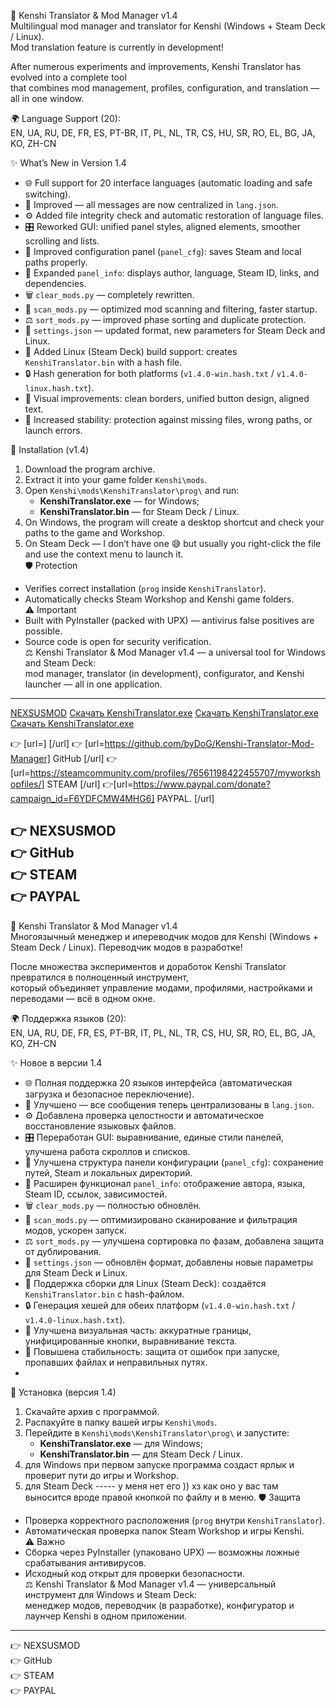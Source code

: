🐺 Kenshi Translator & Mod Manager v1.4  
Multilingual mod manager and translator for Kenshi (Windows + Steam Deck / Linux).  
Mod translation feature is currently in development!

After numerous experiments and improvements, Kenshi Translator has evolved into a complete tool  
that combines mod management, profiles, configuration, and translation — all in one window.

🌍 Language Support (20):  
EN, UA, RU, DE, FR, ES, PT-BR, IT, PL, NL, TR, CS, HU, SR, RO, EL, BG, JA, KO, ZH-CN  

✨ What’s New in Version 1.4

- 🌐 Full support for 20 interface languages (automatic loading and safe switching).  
- 🧩 Improved — all messages are now centralized in `lang.json`.  
- ⚙️ Added file integrity check and automatic restoration of language files.  
- 🎛️ Reworked GUI: unified panel styles, aligned elements, smoother scrolling and lists.  
- 📂 Improved configuration panel (`panel_cfg`): saves Steam and local paths properly.  
- 🧠 Expanded `panel_info`: displays author, language, Steam ID, links, and dependencies.  
- 🗑️ `clear_mods.py` — completely rewritten.  
- 🧭 `scan_mods.py` — optimized mod scanning and filtering, faster startup.  
- ⚖️ `sort_mods.py` — improved phase sorting and duplicate protection.  
- 💾 `settings.json` — updated format, new parameters for Steam Deck and Linux.  
- 🧱 Added Linux (Steam Deck) build support: creates `KenshiTranslator.bin` with a hash file.  
- 🔒 Hash generation for both platforms (`v1.4.0-win.hash.txt` / `v1.4.0-linux.hash.txt`).  
- 🎨 Visual improvements: clean borders, unified button design, aligned text.  
- 🚀 Increased stability: protection against missing files, wrong paths, or launch errors.  

🧰 Installation (v1.4)
1. Download the program archive.  
2. Extract it into your game folder `Kenshi\mods`.  
3. Open `Kenshi\mods\KenshiTranslator\prog\` and run:  
   - **KenshiTranslator.exe** — for Windows;  
   - **KenshiTranslator.bin** — for Steam Deck / Linux.  
4. On Windows, the program will create a desktop shortcut and check your paths to the game and Workshop.  
5. On Steam Deck — I don’t have one 😅 but usually you right-click the file and use the context menu to launch it.  
🛡️ Protection
- Verifies correct installation (`prog` inside `KenshiTranslator`).  
- Automatically checks Steam Workshop and Kenshi game folders.  
⚠️ Important
- Built with PyInstaller (packed with UPX) — antivirus false positives are possible.  
- Source code is open for security verification.  
⚖️ Kenshi Translator & Mod Manager v1.4 — a universal tool for Windows and Steam Deck:  
mod manager, translator (in development), configurator, and Kenshi launcher — all in one application.
--------------------------------------------
[NEXSUSMOD](https://www.nexusmods.com/kenshi/mods/1754)
[Скачать KenshiTranslator.exe](https://github.com/byDoG/Kenshi-Translator-Mod-Manager/releases/download/v1.4.0/KenshiTranslator.exe)
[Скачать KenshiTranslator.exe](https://github.com/byDoG/Kenshi-Translator-Mod-Manager/releases/download/v1.4.0/KenshiTranslator.exe)
[Скачать KenshiTranslator.exe](https://github.com/byDoG/Kenshi-Translator-Mod-Manager/releases/download/v1.4.0/KenshiTranslator.exe)

👉 [url=]  [/url] 
👉 [url=https://github.com/byDoG/Kenshi-Translator-Mod-Manager] GitHub [/url] 
👉 [url=https://steamcommunity.com/profiles/76561198422455707/myworkshopfiles/] STEAM [/url] 
👉[url=https://www.paypal.com/donate?campaign_id=F6YDFCMW4MHG6] PAYPAL. [/url] 


👉 NEXSUSMOD  
👉 GitHub  
👉 STEAM  
👉 PAYPAL
------------------------------------------------------------------------
🐺 Kenshi Translator & Mod Manager v1.4  
Многоязычный менеджер и ипереводчик модов для Kenshi (Windows + Steam Deck / Linux).
Переводчик модов в разработке!

После множества экспериментов и доработок Kenshi Translator превратился в полноценный инструмент,  
который объединяет управление модами, профилями, настройками и переводами — всё в одном окне.  

🌍 Поддержка языков (20):  
EN, UA, RU, DE, FR, ES, PT-BR, IT, PL, NL, TR, CS, HU, SR, RO, EL, BG, JA, KO, ZH-CN  

✨ Новое в версии 1.4

- 🌐 Полная поддержка 20 языков интерфейса (автоматическая загрузка и безопасное переключение).  
- 🧩 Улучшено — все сообщения теперь централизованы в `lang.json`.  
- ⚙️ Добавлена проверка целостности и автоматическое восстановление языковых файлов.  
- 🎛️ Переработан GUI: выравнивание, единые стили панелей, улучшена работа скроллов и списков.  
- 📂 Улучшена структура панели конфигурации (`panel_cfg`): сохранение путей, Steam и локальных директорий.  
- 🧠 Расширен функционал `panel_info`: отображение автора, языка, Steam ID, ссылок, зависимостей.  
- 🗑️ `clear_mods.py` — полностью обновлён.  
- 🧭 `scan_mods.py` — оптимизировано сканирование и фильтрация модов, ускорен запуск.  
- ⚖️ `sort_mods.py` — улучшена сортировка по фазам, добавлена защита от дублирования.  
- 💾 `settings.json` — обновлён формат, добавлены новые параметры для Steam Deck и Linux.  
- 🧱 Поддержка сборки для Linux (Steam Deck): создаётся `KenshiTranslator.bin` с hash-файлом.   
- 🔒 Генерация хешей для обеих платформ (`v1.4.0-win.hash.txt` / `v1.4.0-linux.hash.txt`).  
- 🎨 Улучшена визуальная часть: аккуратные границы, унифицированные кнопки, выравнивание текста.  
- 🚀 Повышена стабильность: защита от ошибок при запуске, пропавших файлах и неправильных путях.
-  
🧰 Установка (версия 1.4)
1. Скачайте архив с программой.  
2. Распакуйте в папку вашей игры `Kenshi\mods`.  
3. Перейдите в `Kenshi\mods\KenshiTranslator\prog\` и запустите:  
   - **KenshiTranslator.exe** — для Windows;  
   - **KenshiTranslator.bin** — для Steam Deck / Linux.  
4. для Windows при первом запуске программа создаст ярлык и проверит пути до игры и Workshop. 
5. для Steam Deck ----- у меня нет его )) хз как оно у вас там выносится вроде правой кнопкой по файлу и в меню.
🛡️ Защита
- Проверка корректного расположения (`prog` внутри `KenshiTranslator`).  
- Автоматическая проверка папок Steam Workshop и игры Kenshi.  
⚠️ Важно
- Сборка через PyInstaller (упаковано UPX) — возможны ложные срабатывания антивирусов.  
- Исходный код открыт для проверки безопасности.  
⚖️ Kenshi Translator & Mod Manager v1.4 — универсальный инструмент для Windows и Steam Deck:  
менеджер модов, переводчик (в разработке), конфигуратор и лаунчер Kenshi в одном приложении.
--------------------------------------------
👉 NEXSUSMOD  
👉 GitHub  
👉 STEAM  
👉 PAYPAL
